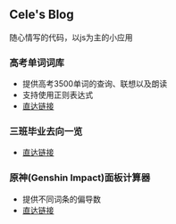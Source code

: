 ## Cele's Blog     
随心情写的代码，以js为主的小应用    
### 高考单词词库   
- 提供高考3500单词的查询、联想以及朗读      
- 支持使用正则表达式   
- [直达链接](https://celeslime.github.io/3500/)  
### 三班毕业去向一览         
- [直达链接](https://celeslime.github.io/class-tri/)  
### 原神(Genshin Impact)面板计算器     
- 提供不同词条的偏导数      
- [直达链接](https://celeslime.github.io/syw/)  
